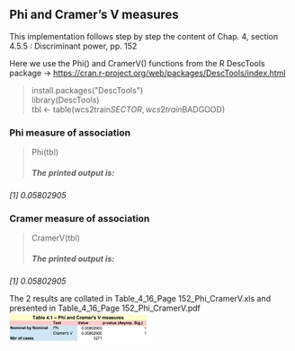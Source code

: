 ## Phi and Cramer’s V measures
This implementation follows step by step the content of Chap. 4, section 4.5.5 :  Discriminant power, pp. 152<br>

Here we use the Phi() and CramerV() functions from the R DescTools package -> https://cran.r-project.org/web/packages/DescTools/index.html<br>

> install.packages("DescTools")<br>
> library(DescTools)<br>
> tbl <- table(wcs2train$SECTOR, wcs2train$BADGOOD)<br>

### Phi measure of association
> Phi(tbl)<br>
> ##### <em>The printed output is:
[1] 0.05802905</em>
### Cramer measure of association
> CramerV(tbl)
> ##### <em>The printed output is:
[1] 0.05802905</em><br>

The 2 results are collated in Table_4_16_Page 152_Phi_CramerV.xls and presented in Table_4_16_Page 152_Phi_CramerV.pdf
<img src="./assets/Table_4_16_Page 152_Phi_CramerV.JPG" alt="drawing" width="50%"/>
